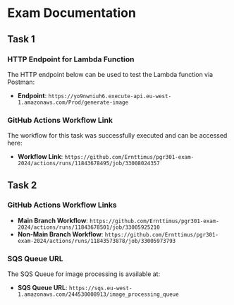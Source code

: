 # Exam Documentation

## Task 1

### HTTP Endpoint for Lambda Function

The HTTP endpoint below can be used to test the Lambda function via Postman:

- **Endpoint**: `https://yo9nwniuh6.execute-api.eu-west-1.amazonaws.com/Prod/generate-image`

### GitHub Actions Workflow Link

The workflow for this task was successfully executed and can be accessed here:

- **Workflow Link**: `https://github.com/Ernttimus/pgr301-exam-2024/actions/runs/11843678495/job/33008024357`


## Task 2

### GitHub Actions Workflow Links

- **Main Branch Workflow**: `https://github.com/Ernttimus/pgr301-exam-2024/actions/runs/11843678501/job/33005925210`
- **Non-Main Branch Workflow**: `https://github.com/Ernttimus/pgr301-exam-2024/actions/runs/11843573878/job/33005973793`

### SQS Queue URL

The SQS Queue for image processing is available at:

- **SQS Queue URL**: `https://sqs.eu-west-1.amazonaws.com/244530008913/image_processing_queue`
